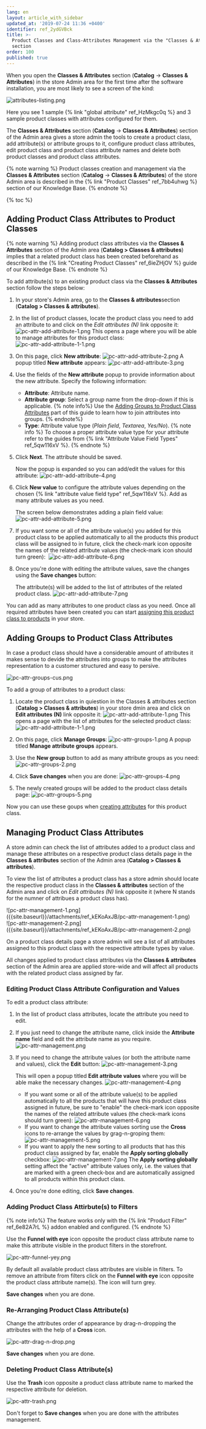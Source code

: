 ```yaml
---
lang: en
layout: article_with_sidebar
updated_at: '2019-07-24 11:36 +0400'
identifier: ref_2ydGVBck
title: >-
  Product Classes and Class-Attributes Management via the "Classes & Attributes"
  section
order: 100
published: true
---
```

When you open the **Classes & Attributes** section (**Catalog** -> **Classes & Attributes**) in the store Admin area for the first time after the software installation, you are most likely to see a screen of the kind:

![attributes-listing.png]({{site.baseurl}}/attachments/ref_kEKoAxJB/attributes-listing.png)

Here you see 1 sample {% link "global attribute" ref_HzMkgc0q %} and 3 sample product classes with attributes configured for them. 

The **Classes & Attributes** section (**Catalog** -> **Classes & Attributes**) section of the Admin area gives a store admin the tools to create a product class, add attribute(s) or attribute groups to it, configure product class attributes, edit product class and product class attribute names and delete both product classes and product class attributes. 

{% note warning %}
Product classes creation and management via the **Classes & Attributes** section (**Catalog** -> **Classes & Attributes**) of the store Admin area is described in the {% link "Product Classes" ref_7bb4uhwg %} section of our Knowledge Base. 
{% endnote %}

{% toc %}

## Adding Product Class Attributes to Product Classes

{% note warning %}
Adding product class attributes via the **Classes & Attributes** section of the Admin area (**Catalog > Classes & attributes**) implies that a related product class has been created beforehand as described in the {% link "Creating Product Classes" ref_6ieZHjOV %} guide of our Knowledge Base.
{% endnote %}

To add attribute(s) to an existing product class via the **Classes & Attributes** section follow the steps below:

1.  In your store's Admin area, go to the **Classes & attributes**section (**Catalog > Classes & attributes**).
2.  In the list of product classes, locate the product class you need to add an attribute to and click on the _Edit attributes (N)_ link opposite it:
    ![pc-attr-add-attribute-1.png]({{site.baseurl}}/attachments/ref_kEKoAxJB/pc-attr-add-attribute-1.png)
    This opens a page where you will be able to manage attributes for this product class:
    ![pc-attr-add-attribute-1-1.png]({{site.baseurl}}/attachments/ref_kEKoAxJB/pc-attr-add-attribute-1-1.png)
3.  On this page, click **New attribute**:
    ![pc-attr-add-attribute-2.png]({{site.baseurl}}/attachments/ref_kEKoAxJB/pc-attr-add-attribute-2.png)
    A popup titled **New attribute** appears:
    ![pc-attr-add-attribute-3.png]({{site.baseurl}}/attachments/ref_kEKoAxJB/pc-attr-add-attribute-3.png)
4.  Use the fields of the **New attribute** popup to provide information about the new attribute. Specify the following information:

    *   **Attribute**: Attribute name.
    *   **Attribute group**: Select a group name from the drop-down if this is applicable.
        {% note info%}
        Use the [Adding Groups to Product Class Attributes](https://kb.x-cart.com/product_classes_and_attributes/attributes/attribute_scope/class_attributes.html#adding-groups-to-product-class-attributes "Product Class Attributes") part of this guide to learn how to join attributes into groups.
        {% endnote%}
    *   **Type**: Attribute value type (_Plain field_, _Textarea_, _Yes/No_).
        {% note info %}
        To choose a proper attribute value type for your attribute refer to the guides from {% link "Attribute Value Field Types" ref_5qw116xV %}.
        {% endnote %}
5.  Click **Next**. The attribute should be saved. 
    
    Now the popup is expanded so you can add/edit the values for this attribute:
    ![pc-attr-add-attribute-4.png]({{site.baseurl}}/attachments/ref_kEKoAxJB/pc-attr-add-attribute-4.png)
6.  Click **New value** to configure the attribute values depending on the chosen {% link "attribute value field type" ref_5qw116xV %}. Add as many attribute values as you need.
    
    The screen below demonstrates adding a plain field value: 
    ![pc-attr-add-attribute-5.png]({{site.baseurl}}/attachments/ref_kEKoAxJB/pc-attr-add-attribute-5.png)
7.  If you want some or all of the attribute value(s) you added for this product class to be applied automatically to all the products this product class will be assigned to in future, click the check-mark icon opposite the names of the related attribute values (the check-mark icon should turn green): 
    ![pc-attr-add-attribute-6.png]({{site.baseurl}}/attachments/ref_kEKoAxJB/pc-attr-add-attribute-6.png)
8.  Once you're done with editing the attribute values, save the changes using the **Save changes** button:
   
    The attribute(s) will be added to the list of attributes of the related product class.
    ![pc-attr-add-attribute-7.png]({{site.baseurl}}/attachments/ref_kEKoAxJB/pc-attr-add-attribute-7.png)

You can add as many attributes to one product class as you need. Once all required attributes have been created you can start [assigning this product class to products](https://kb.x-cart.com/product_classes_and_attributes/attributes/attribute_scope/class_attributes/global_tab.html#assigning-product-class-attributes-to-products "Product Class Attributes") in your store.

## Adding Groups to Product Class Attributes

In case a product class should have a considerable amount of attributes it makes sense to devide the attributes into groups to make the attributes representation to a customer structured and easy to persive.

![pc-attr-groups-cus.png]({{site.baseurl}}/attachments/ref_kEKoAxJB/pc-attr-groups-cus.png)

To add a group of attributes to a product class:

1. Locate the product class in quiestion in the Classes & attributes section (**Catalog > Classes & attributes**) in your store dmin area and click on __Edit attributes (N)__ link opposite it:
   ![pc-attr-add-attribute-1.png]({{site.baseurl}}/attachments/ref_kEKoAxJB/pc-attr-add-attribute-1.png)
   This opens a page with the list of attributes for the selected product class:
   ![pc-attr-add-attribute-1-1.png]({{site.baseurl}}/attachments/ref_kEKoAxJB/pc-attr-add-attribute-1-1.png)
2. On this page, click **Manage Groups**:
   ![pc-attr-groups-1.png]({{site.baseurl}}/attachments/ref_kEKoAxJB/pc-attr-groups-1.png)
   A popup titled **Manage attribute groups** appears.
   
3. Use the **New group** button to add as many attribute groups as you need:
   ![pc-attr-groups-2.png]({{site.baseurl}}/attachments/ref_kEKoAxJB/pc-attr-groups-2.png)
   
4. Click **Save changes** when you are done:
   ![pc-attr-groups-4.png]({{site.baseurl}}/attachments/ref_kEKoAxJB/pc-attr-groups-4.png)
   
5. The newly created groups will be added to the product class details page:
   ![pc-attr-groups-5.png]({{site.baseurl}}/attachments/ref_kEKoAxJB/pc-attr-groups-5.png)

Now you can use these goups when [creating attributes](https://kb.x-cart.com/product_classes_and_attributes/attributes/attribute_scope/class_attributes/classes_and_attributes.html#adding-product-class-attributes-to-product-classes "Product Class Attributes") for this product class.

## Managing Product Class Attributes 

A store admin can check the list of attributes added to a product class and manage these attributes on a respective product class details page in the **Classes & attributes** section of the Admin area (**Catalog > Classes & attributes**).

To view the list of attributes a product class has a store admin should locate the respective product class in the **Classes & attributes** section of the Admin area and click on _Edit attributes (N)_ link opposite it (where N stands for the numner of attribues a product class has).

<div class="ui stackable two column grid">
  <div class="column" markdown="span">![pc-attr-management-1.png]({{site.baseurl}}/attachments/ref_kEKoAxJB/pc-attr-management-1.png)</div>
  <div class="column" markdown="span">![pc-attr-management-2.png]({{site.baseurl}}/attachments/ref_kEKoAxJB/pc-attr-management-2.png)</div>
</div>

On a product class details page a store admin will see a list of all attributes assigned to this product class with the respective attribute types by value.

All changes applied to product class attributes via the **Classes & attributes** section of the Admin area are applied store-wide and will affect all products with the related product class assigned by far.

### Editing Product Class Attribute Configuration and Values
   
To edit a product class attribute:

1. In the list of product class attributes, locate the attribute you need to edit. 
2. If you just need to change the attribute name, click inside the **Attribute name** field and edit the attribute name as you require. 
   ![pc-attr-management.png]({{site.baseurl}}/attachments/ref_kEKoAxJB/pc-attr-management.png)
3. If you need to change the attribute values (or both the attribute name and values), click the **Edit** button:
   ![pc-attr-management-3.png]({{site.baseurl}}/attachments/ref_kEKoAxJB/pc-attr-management-3.png)
      
   This will open a popup titled **Edit attribute values** where you will be able make the necessary changes.
   ![pc-attr-management-4.png]({{site.baseurl}}/attachments/ref_kEKoAxJB/pc-attr-management-4.png)
      *  If you want some or all of the attribute value(s) to be applied automatically to all the products that will have this product class assigned in future, be sure to "enable" the check-mark icon opposite the names of the related attribute values (the check-mark icons should turn green):
         ![pc-attr-management-6.png]({{site.baseurl}}/attachments/ref_kEKoAxJB/pc-attr-management-6.png)
      *  If you want to change the attribute values sorting use the **Cross** icons to re-arrange the values by grag-n-groping them:
         ![pc-attr-management-5.png]({{site.baseurl}}/attachments/ref_kEKoAxJB/pc-attr-management-5.png)
      * If you want to apply the new sorting to all products that has this product class assigned by far, enable the **Apply sorting globally** checkbox:
        ![pc-attr-management-7.png]({{site.baseurl}}/attachments/ref_kEKoAxJB/pc-attr-management-7.png)
        The **Apply sorting globally** setting affect the "active" attribute values only, i.e. the values that are marked with a green check-box and are automatically assigned to all products within this product class.

4. Once you're done editing, click **Save changes**.

### Adding Product Class Attirbute(s) to Filters

{% note info%}
The feature works only with the {% link "Product Filter" ref_6e82A7rL %} addon enabled and configured.
{% endnote %}
   
Use the **Funnel with eye** icon opposite the product class attribute name to make this attribute visible in the product filters in the storefront. 

![pc-attr-funnel-yey.png]({{site.baseurl}}/attachments/ref_2ydGVBck/pc-attr-funnel-yey.png)

By default all available product class attributes are visible in filters. To remove an attribute from filters click on the **Funnel with eye** icon opposite the product class attribute name(s). The icon will turn grey.

**Save changes** when you are done.
   
### Re-Arranging Product Class Attribute(s)
   
Change the attributes order of appearance by drag-n-dropping the attributes with the help of a **Cross** icon.

![pc-attr-drag-n-drop.png]({{site.baseurl}}/attachments/ref_2ydGVBck/pc-attr-drag-n-drop.png)

**Save changes** when you are done.
   
### Deleting Product Class Attribute(s)

Use the **Trash** icon opposite a product class attribute name to marked the respective attribute for deletion.

![pc-attr-trash.png]({{site.baseurl}}/attachments/ref_2ydGVBck/pc-attr-trash.png)

Don't forget to **Save changes** when you are done with the attributes management.
